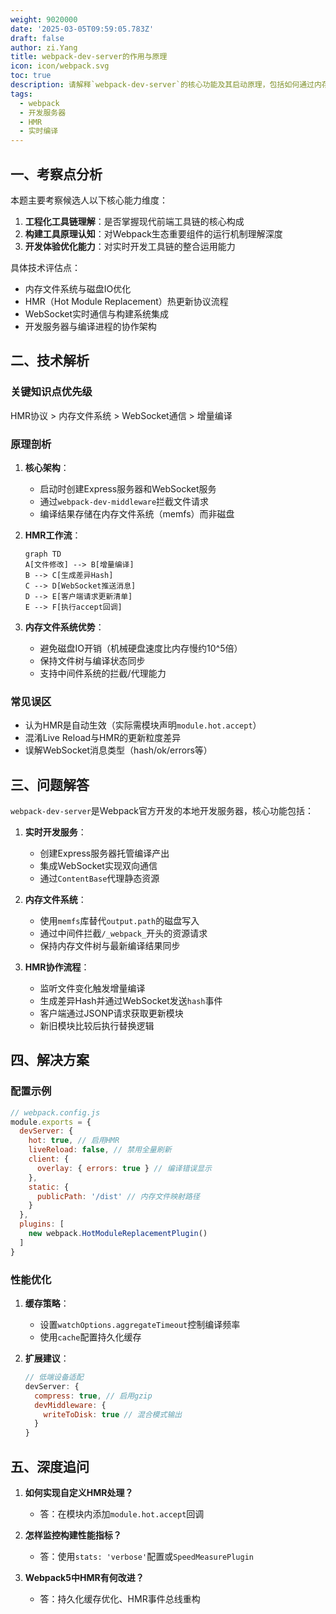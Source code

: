 ```yaml
---
weight: 9020000
date: '2025-03-05T09:59:05.783Z'
draft: false
author: zi.Yang
title: webpack-dev-server的作用与原理
icon: icon/webpack.svg
toc: true
description: 请解释`webpack-dev-server`的核心功能及其启动原理，包括如何通过内存文件系统提供实时服务，并与HMR热更新机制的协作流程。
tags:
  - webpack
  - 开发服务器
  - HMR
  - 实时编译
---
```


## 一、考察点分析

本题主要考察候选人以下核心能力维度：

1. **工程化工具链理解**：是否掌握现代前端工具链的核心构成
2. **构建工具原理认知**：对Webpack生态重要组件的运行机制理解深度
3. **开发体验优化能力**：对实时开发工具链的整合运用能力

具体技术评估点：

- 内存文件系统与磁盘IO优化
- HMR（Hot Module Replacement）热更新协议流程
- WebSocket实时通信与构建系统集成
- 开发服务器与编译进程的协作架构

## 二、技术解析

### 关键知识点优先级

HMR协议 > 内存文件系统 > WebSocket通信 > 增量编译

### 原理剖析

1. **核心架构**：
   - 启动时创建Express服务器和WebSocket服务
   - 通过`webpack-dev-middleware`拦截文件请求
   - 编译结果存储在内存文件系统（memfs）而非磁盘

2. **HMR工作流**：

   ```mermaid
   graph TD
   A[文件修改] --> B[增量编译]
   B --> C[生成差异Hash]
   C --> D[WebSocket推送消息]
   D --> E[客户端请求更新清单]
   E --> F[执行accept回调]
   ```

3. **内存文件系统优势**：
   - 避免磁盘IO开销（机械硬盘速度比内存慢约10^5倍）
   - 保持文件树与编译状态同步
   - 支持中间件系统的拦截/代理能力

### 常见误区

- 认为HMR是自动生效（实际需模块声明`module.hot.accept`）
- 混淆Live Reload与HMR的更新粒度差异
- 误解WebSocket消息类型（hash/ok/errors等）

## 三、问题解答

`webpack-dev-server`是Webpack官方开发的本地开发服务器，核心功能包括：

1. **实时开发服务**：
   - 创建Express服务器托管编译产出
   - 集成WebSocket实现双向通信
   - 通过`ContentBase`代理静态资源

2. **内存文件系统**：
   - 使用`memfs`库替代`output.path`的磁盘写入
   - 通过中间件拦截`/_webpack_`开头的资源请求
   - 保持内存文件树与最新编译结果同步

3. **HMR协作流程**：
   - 监听文件变化触发增量编译
   - 生成差异Hash并通过WebSocket发送`hash`事件
   - 客户端通过JSONP请求获取更新模块
   - 新旧模块比较后执行替换逻辑

## 四、解决方案

### 配置示例

```javascript
// webpack.config.js
module.exports = {
  devServer: {
    hot: true, // 启用HMR
    liveReload: false, // 禁用全量刷新
    client: {
      overlay: { errors: true } // 编译错误显示
    },
    static: {
      publicPath: '/dist' // 内存文件映射路径
    }
  },
  plugins: [
    new webpack.HotModuleReplacementPlugin()
  ]
}
```

### 性能优化

1. **缓存策略**：
   - 设置`watchOptions.aggregateTimeout`控制编译频率
   - 使用`cache`配置持久化缓存

2. **扩展建议**：

   ```javascript
   // 低端设备适配
   devServer: {
     compress: true, // 启用gzip
     devMiddleware: {
       writeToDisk: true // 混合模式输出
     }
   }
   ```

## 五、深度追问

1. **如何实现自定义HMR处理？**
   - 答：在模块内添加`module.hot.accept`回调

2. **怎样监控构建性能指标？**
   - 答：使用`stats: 'verbose'`配置或`SpeedMeasurePlugin`

3. **Webpack5中HMR有何改进？**
   - 答：持久化缓存优化、HMR事件总线重构
